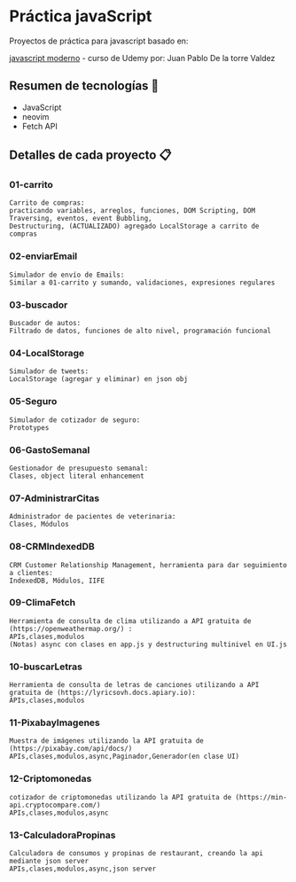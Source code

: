 # Práctica javaScript

Proyectos de práctica para javascript basado en:

[javascript moderno](https://www.udemy.com/course/javascript-moderno-guia-definitiva-construye-10-proyectos) - curso de Udemy por: Juan Pablo De la torre Valdez

## Resumen de tecnologías 📌

- JavaScript
- neovim
- Fetch API

## Detalles de cada proyecto 📋

### 01-carrito

```
Carrito de compras:
practicando variables, arreglos, funciones, DOM Scripting, DOM Traversing, eventos, event Bubbling,
Destructuring, (ACTUALIZADO) agregado LocalStorage a carrito de compras
```

### 02-enviarEmail

```
Simulador de envío de Emails:
Similar a 01-carrito y sumando, validaciones, expresiones regulares
```

### 03-buscador

```
Buscador de autos:
Filtrado de datos, funciones de alto nivel, programación funcional

```

### 04-LocalStorage

```
Simulador de tweets:
LocalStorage (agregar y eliminar) en json obj

```

### 05-Seguro

```
Simulador de cotizador de seguro:
Prototypes

```

### 06-GastoSemanal

```
Gestionador de presupuesto semanal:
Clases, object literal enhancement

```

### 07-AdministrarCitas

```
Administrador de pacientes de veterinaria:
Clases, Módulos

```

### 08-CRMIndexedDB

```
CRM Customer Relationship Management, herramienta para dar seguimiento a clientes:
IndexedDB, Módulos, IIFE

```

### 09-ClimaFetch

```
Herramienta de consulta de clima utilizando a API gratuita de (https://openweathermap.org/) :
APIs,clases,modulos
(Notas) async con clases en app.js y destructuring multinivel en UI.js

```

### 10-buscarLetras

```
Herramienta de consulta de letras de canciones utilizando a API gratuita de (https://lyricsovh.docs.apiary.io):
APIs,clases,modulos

```

### 11-PixabayImagenes

```
Muestra de imágenes utilizando la API gratuita de (https://pixabay.com/api/docs/)
APIs,clases,modulos,async,Paginador,Generador(en clase UI)

```

### 12-Criptomonedas

```
cotizador de criptomonedas utilizando la API gratuita de (https://min-api.cryptocompare.com/)
APIs,clases,modulos,async

```

### 13-CalculadoraPropinas

```
Calculadora de consumos y propinas de restaurant, creando la api mediante json server
APIs,clases,modulos,async,json server

```
